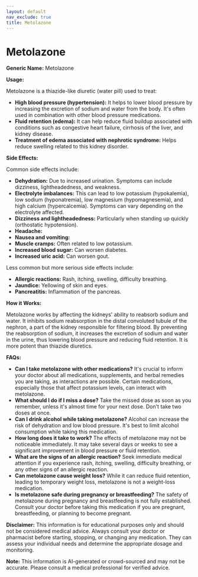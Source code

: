 ```yaml
---
layout: default
nav_exclude: true
title: Metolazone
---
```


# Metolazone

**Generic Name:** Metolazone

**Usage:**

Metolazone is a thiazide-like diuretic (water pill) used to treat:

* **High blood pressure (hypertension):** It helps to lower blood pressure by increasing the excretion of sodium and water from the body.  It's often used in combination with other blood pressure medications.
* **Fluid retention (edema):**  It can help reduce fluid buildup associated with conditions such as congestive heart failure, cirrhosis of the liver, and kidney disease.
* **Treatment of edema associated with nephrotic syndrome:** Helps reduce swelling related to this kidney disorder.


**Side Effects:**

Common side effects include:

* **Dehydration:**  Due to increased urination. Symptoms can include dizziness, lightheadedness, and weakness.
* **Electrolyte imbalances:**  This can lead to low potassium (hypokalemia), low sodium (hyponatremia), low magnesium (hypomagnesemia), and high calcium (hypercalcemia).  Symptoms can vary depending on the electrolyte affected.
* **Dizziness and lightheadedness:** Particularly when standing up quickly (orthostatic hypotension).
* **Headache:**
* **Nausea and vomiting:**
* **Muscle cramps:**  Often related to low potassium.
* **Increased blood sugar:** Can worsen diabetes.
* **Increased uric acid:** Can worsen gout.

Less common but more serious side effects include:

* **Allergic reactions:**  Rash, itching, swelling, difficulty breathing.
* **Jaundice:** Yellowing of skin and eyes.
* **Pancreatitis:** Inflammation of the pancreas.


**How it Works:**

Metolazone works by affecting the kidneys' ability to reabsorb sodium and water.  It inhibits sodium reabsorption in the distal convoluted tubule of the nephron, a part of the kidney responsible for filtering blood.  By preventing the reabsorption of sodium, it increases the excretion of sodium and water in the urine, thus lowering blood pressure and reducing fluid retention. It is more potent than thiazide diuretics.


**FAQs:**

* **Can I take metolazone with other medications?**  It's crucial to inform your doctor about all medications, supplements, and herbal remedies you are taking, as interactions are possible.  Certain medications, especially those that affect potassium levels, can interact with metolazone.
* **What should I do if I miss a dose?** Take the missed dose as soon as you remember, unless it's almost time for your next dose. Don't take two doses at once.
* **Can I drink alcohol while taking metolazone?**  Alcohol can increase the risk of dehydration and low blood pressure. It's best to limit alcohol consumption while taking this medication.
* **How long does it take to work?** The effects of metolazone may not be noticeable immediately. It may take several days or weeks to see a significant improvement in blood pressure or fluid retention.
* **What are the signs of an allergic reaction?**  Seek immediate medical attention if you experience rash, itching, swelling, difficulty breathing, or any other signs of an allergic reaction.
* **Can metolazone cause weight loss?** While it can reduce fluid retention, leading to temporary weight loss, metolazone is not a weight-loss medication.
* **Is metolazone safe during pregnancy or breastfeeding?**  The safety of metolazone during pregnancy and breastfeeding is not fully established. Consult your doctor before taking this medication if you are pregnant, breastfeeding, or planning to become pregnant.


**Disclaimer:** This information is for educational purposes only and should not be considered medical advice.  Always consult your doctor or pharmacist before starting, stopping, or changing any medication.  They can assess your individual needs and determine the appropriate dosage and monitoring.


**Note:** This information is AI-generated or crowd-sourced and may not be accurate. Please consult a medical professional for verified advice.